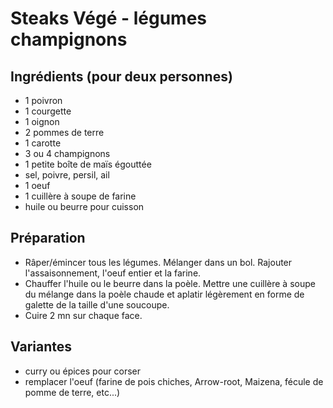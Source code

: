 # Steaks Végé - légumes champignons

## Ingrédients (pour deux personnes)

- 1 poivron
- 1 courgette
- 1 oignon
- 2 pommes de terre
- 1 carotte
- 3 ou 4 champignons
- 1 petite boîte de maïs égouttée
- sel, poivre, persil, ail
- 1 oeuf
- 1 cuillère à soupe de farine
- huile ou beurre pour cuisson

## Préparation

- Râper/émincer tous les légumes. Mélanger dans un bol. Rajouter l'assaisonnement, l'oeuf entier et la farine.
- Chauffer l'huile ou le beurre dans la poèle. Mettre une cuillère à soupe du mélange dans la poèle chaude et aplatir légèrement en forme de galette de la taille d'une soucoupe.
- Cuire 2 mn sur chaque face.

## Variantes

- curry ou épices pour corser
- remplacer l'oeuf (farine de pois chiches, Arrow-root, Maizena, fécule de pomme de terre, etc...)

